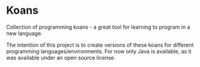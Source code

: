 # Koans

Collection of programming koans - a great tool for learning to program in a new language. 

The intention of this project is to create versions of these koans for different programming languages/environments. For now only Java is available, as it was available under an open source license. 
